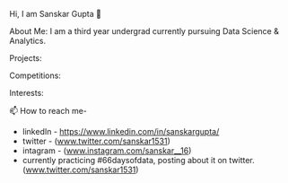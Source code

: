 Hi, I am Sanskar Gupta 👋

About Me:
I am a third year undergrad currently pursuing Data Science & Analytics.


Projects:



Competitions:



Interests:



📫 How to reach me-
  - linkedIn - https://www.linkedin.com/in/sanskargupta/
  - twitter - (www.twitter.com/sanskar1531)
  - intagram - (www.instagram.com/sanskar__16)
- currently practicing #66daysofdata, posting about it on twitter. (www.twitter.com/sanskar1531)
<!---
Sanskar-16/Sanskar-16 is a ✨ special ✨ repository because its `README.md` (this file) appears on your GitHub profile.
You can click the Preview link to take a look at your changes.
--->
